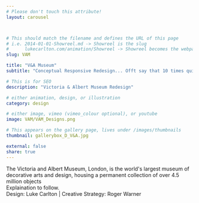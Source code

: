 ```yaml
---
# Please don't touch this attribute!
layout: carousel



# This should match the filename and defines the URL of this page
# i.e. 2014-01-01-Showreel.md -> Showreel is the slug
#      lukecarlton.com/animation/Showreel -> Showreel becomes the webpath
slug: VAM

title: "V&A Museum"
subtitle: "Conceptual Responsive Redesign... Offt say that 10 times quick"

# This is for SEO
description: "Victoria & Albert Museum Redesign"

# either animation, design, or illustration
category: design

# either image, vimeo (vimeo_colour optional), or youtube
image: VAM/VAM_Designs.png

# This appears on the gallery page, lives under /images/thumbnails
thumbnail: gallerybox_D_V&A.jpg

external: false
share: true
---
```


The Victoria and Albert Museum, London, is the world's largest museum of decorative arts and design, housing a permanent collection of over 4.5 million objects
<br>
Explaination to follow.
<br>
Design: Luke Carlton  |  Creative Strategy: Roger Warner